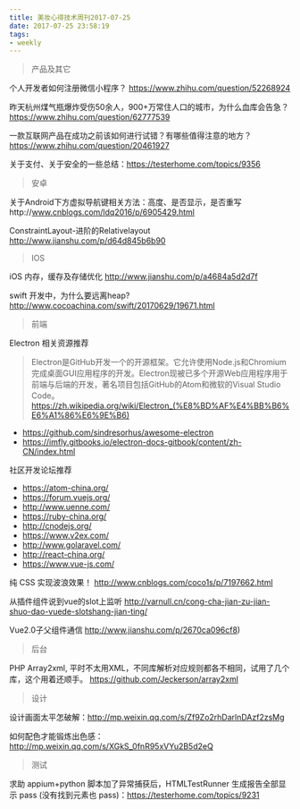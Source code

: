 ```yaml
---
title: 美妆心得技术周刊2017-07-25
date: 2017-07-25 23:58:19
tags:
- weekly
---
```


> 产品及其它

个人开发者如何注册微信小程序？ https://www.zhihu.com/question/52268924

昨天杭州煤气瓶爆炸受伤50余人，900+万常住人口的城市，为什么血库会告急？
https://www.zhihu.com/question/62777539

一款互联网产品在成功之前该如何进行试错？有哪些值得注意的地方？ https://www.zhihu.com/question/20461927

关于支付、关于安全的一些总结：https://testerhome.com/topics/9356

> 安卓

关于Android下方虚拟导航键相关方法：高度、是否显示，是否重写http://www.cnblogs.com/ldq2016/p/6905429.html

ConstraintLayout-进阶的Relativelayout    http://www.jianshu.com/p/d64d845b6b90

> IOS

iOS 内存，缓存及存储优化 http://www.jianshu.com/p/a4684a5d2d7f

swift 开发中，为什么要远离heap? http://www.cocoachina.com/swift/20170629/19671.html

> 前端

Electron 相关资源推荐

> Electron是GitHub开发一个的开源框架。它允许使用Node.js和Chromium完成桌面GUI应用程序的开发。Electron现被已多个开源Web应用程序用于前端与后端的开发，著名项目包括GitHub的Atom和微软的Visual Studio Code。 https://zh.wikipedia.org/wiki/Electron_(%E8%BD%AF%E4%BB%B6%E6%A1%86%E6%9E%B6)

- https://github.com/sindresorhus/awesome-electron
- https://imfly.gitbooks.io/electron-docs-gitbook/content/zh-CN/index.html

社区开发论坛推荐

- https://atom-china.org/
- https://forum.vuejs.org/
- http://www.uenne.com/
- https://ruby-china.org/
- http://cnodejs.org/
- https://www.v2ex.com/
- http://www.golaravel.com/
- http://react-china.org/
- https://www.vue-js.com/


纯 CSS 实现波浪效果！ http://www.cnblogs.com/coco1s/p/7197662.html

从插件组件说到vue的slot上监听 http://varnull.cn/cong-cha-jian-zu-jian-shuo-dao-vuede-slotshang-jian-ting/


Vue2.0子父组件通信 http://www.jianshu.com/p/2670ca096cf8)


> 后台

PHP Array2xml, 平时不太用XML，不同库解析对应规则都各不相同，试用了几个库，这个用着还顺手。
https://github.com/Jeckerson/array2xml


> 设计

设计画面太平怎破解：http://mp.weixin.qq.com/s/Zf9Zo2rhDarlnDAzf2zsMg

如何配色才能锻炼出色感：http://mp.weixin.qq.com/s/XGkS_0fnR95xVYu2B5d2eQ


> 测试

求助 appium+python 脚本加了异常捕获后，HTMLTestRunner 生成报告全部显示 pass (没有找到元素也 pass)：https://testerhome.com/topics/9231

